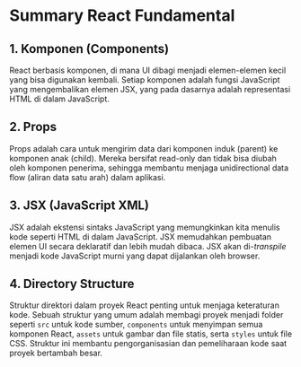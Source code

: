 # Summary React Fundamental

## 1. Komponen (Components)
React berbasis komponen, di mana UI dibagi menjadi elemen-elemen kecil yang bisa digunakan kembali. Setiap komponen adalah fungsi JavaScript yang mengembalikan elemen JSX, yang pada dasarnya adalah representasi HTML di dalam JavaScript.

## 2. Props
Props adalah cara untuk mengirim data dari komponen induk (parent) ke komponen anak (child). Mereka bersifat read-only dan tidak bisa diubah oleh komponen penerima, sehingga membantu menjaga unidirectional data flow (aliran data satu arah) dalam aplikasi.

## 3. JSX (JavaScript XML)
JSX adalah ekstensi sintaks JavaScript yang memungkinkan kita menulis kode seperti HTML di dalam JavaScript. JSX memudahkan pembuatan elemen UI secara deklaratif dan lebih mudah dibaca. JSX akan di-*transpile* menjadi kode JavaScript murni yang dapat dijalankan oleh browser.

## 4. Directory Structure
Struktur direktori dalam proyek React penting untuk menjaga keteraturan kode. Sebuah struktur yang umum adalah membagi proyek menjadi folder seperti `src` untuk kode sumber, `components` untuk menyimpan semua komponen React, `assets` untuk gambar dan file statis, serta `styles` untuk file CSS. Struktur ini membantu pengorganisasian dan pemeliharaan kode saat proyek bertambah besar.
